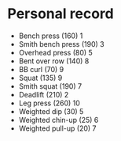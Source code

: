 # Personal record

- Bench press (160) 1
- Smith bench press (190) 3
- Overhead press (80) 5
- Bent over row (140) 8
- BB curl (70) 9
- Squat (135) 9
- Smith squat (190) 7
- Deadlift (210) 2
- Leg press (260) 10
- Weighted dip (30) 5
- Weighted chin-up (25) 6
- Weighted pull-up (20) 7